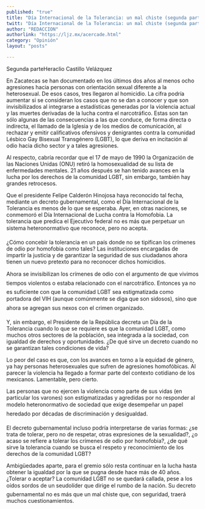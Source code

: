 ```yaml
---
published: "true"
title: "Día Internacional de la Tolerancia: un mal chiste (segunda parte)"
twitt: "Día Internacional de la Tolerancia: un mal chiste (segunda parte)"
author: "REDACCION"
authorlink: "https://ljz.mx/acercade.html"
category: "Opinión"
layout: "posts"

---
```



  Segunda parteHeraclio Castillo Velázquez



  En Zacatecas se han documentado en los últimos dos años al menos ocho agresiones hacia personas con orientación sexual diferente a la heterosexual. De esos casos, tres llegaron al homicidio. La cifra podría aumentar si se consideran los casos que no se dan a conocer y que son invisibilizados al integrarse a estadísticas generadas por la violencia actual y las muertes derivadas de la lucha contra el narcotráfico. Estas son tan sólo algunas de las consecuencias a las que conduce, de forma directa o indirecta, el llamado de la Iglesia y de los medios de comunicación, al rechazar y emitir calificativos ofensivos y denigrantes contra la comunidad Lésbico Gay Bisexual Transgénero (LGBT), lo que deriva en incitación al odio hacia dicho sector y a tales agresiones.



  Al respecto, cabría recordar que el 17 de mayo de 1990 la Organización de las Naciones Unidas (ONU) retiró la homosexualidad de su lista de enfermedades mentales. 21 años después se han tenido avances en la lucha por los derechos de la comunidad LGBT, sin embargo, también hay grandes retrocesos.



  Que el presidente Felipe Calderón Hinojosa haya reconocido tal fecha, mediante un decreto gubernamental, como el Día Internacional de la Tolerancia es menos de lo que se esperaba. Ayer, en otras naciones, se conmemoró el Día Internacional de Lucha contra la Homofobia. La tolerancia que predica el Ejecutivo federal no es más que perpetuar un sistema heteronormativo que reconoce, pero no acepta.



  ¿Cómo concebir la tolerancia en un país donde no se tipifican los crímenes de odio por homofobia como tales? Las instituciones encargadas de impartir la justicia y de garantizar la seguridad de sus ciudadanos ahora tienen un nuevo pretexto para no reconocer dichos homicidios.



  Ahora se invisibilizan los crímenes de odio con el argumento de que vivimos tiempos violentos o estaba relacionado con el narcotráfico. Entonces ya no es suficiente con que la comunidad LGBT sea estigmatizada como portadora del VIH (aunque comúnmente se diga que son sidosos), sino que ahora se agregan sus nexos con el crimen organizado.



  Y, sin embargo, el Presidente de la República decreta un Día de la Tolerancia cuando lo que se requiere es que la comunidad LGBT, como muchos otros sectores de la población, sea integrada a la sociedad, con igualdad de derechos y oportunidades. ¿De qué sirve un decreto cuando no se garantizan tales condiciones de vida?



  Lo peor del caso es que, con los avances en torno a la equidad de género, ya hay personas heterosexuales que sufren de agresiones homofóbicas. Al parecer la violencia ha llegado a formar parte del contexto cotidiano de los mexicanos. Lamentable, pero cierto.



  Las personas que no ejercen la violencia como parte de sus vidas (en particular los varones) son estigmatizadas y agredidas por no responder al modelo heteronormativo de sociedad que exige desempeñar un papel heredado por décadas de discriminación y desigualdad.



  El decreto gubernamental incluso podría interpretarse de varias formas: ¿se trata de tolerar, pero no de respetar, otras expresiones de la sexualidad?, ¿o acaso se refiere a tolerar los crímenes de odio por homofobia?, ¿de qué sirve la tolerancia cuando se busca el respeto y reconocimiento de los derechos de la comunidad LGBT?



  Ambigüedades aparte, para el gremio sólo resta continuar en la lucha hasta obtener la igualdad por la que se pugna desde hace más de 40 años. ¿Tolerar o aceptar? La comunidad LGBT no se quedará callada, pese a los oídos sordos de un seudolíder que dirige el rumbo de la nación. Su decreto gubernamental no es más que un mal chiste que, con seguridad, traerá muchos cuestionamientos.

